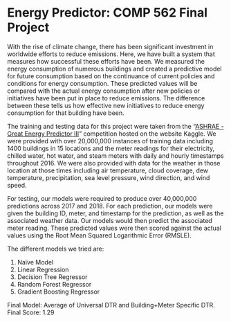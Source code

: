 # Energy Predictor: COMP 562 Final Project

With the rise of climate change, there has been significant investment in worldwide efforts to reduce emissions. Here, we have built a system that measures how successful these efforts have been. We measured the energy consumption of numerous buildings and created a predictive model for future consumption based on the continuance of current policies and conditions for energy consumption. These predicted values will be compared with the actual energy consumption after new policies or initiatives have been put in place to reduce emissions. The difference between these tells us how effective new initiatives to reduce energy consumption for that building have been.

The training and testing data for this project were taken from the “[ASHRAE - Great Energy Predictor III](https://www.kaggle.com/c/ashrae-energy-prediction/overview)” competition hosted on the website Kaggle. We were provided with over 20,000,000 instances of training data including 1400 buildings in 15 locations and the meter readings for their electricity, chilled water, hot water, and steam meters with daily and hourly timestamps throughout 2016. We were also provided with data for the weather in those location at those times including air temperature, cloud coverage, dew temperature, precipitation, sea level pressure, wind direction, and wind speed.

For testing, our models were required to produce over 40,000,000 predictions across 2017 and 2018. For each prediction, our models were given the building ID, meter, and timestamp for the prediction, as well as the associated weather data. Our models would then predict the associated meter reading. These predicted values were then scored against the actual values using the Root Mean Squared Logarithmic Error (RMSLE).

The different models we tried are:
1. Naïve Model
2. Linear Regression
3. Decision Tree Regressor
4. Random Forest Regressor
5. Gradient Boosting Regressor

Final Model: Average of Universal DTR and Building+Meter Specific DTR. <br>
Final Score: 1.29
